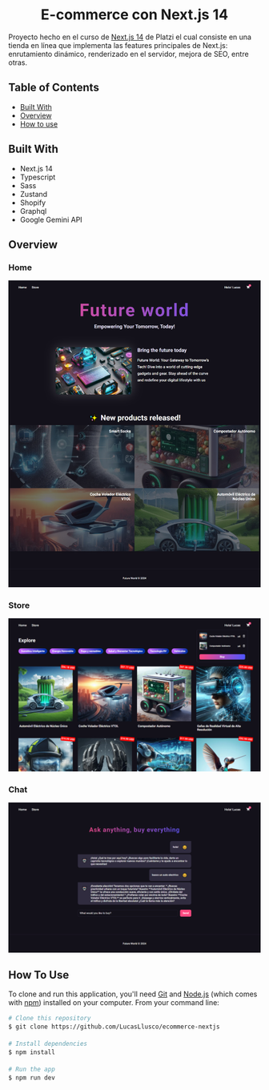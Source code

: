 <h1 align="center">E-commerce con Next.js 14</h1>

<div align="left">
  Proyecto hecho en el curso de <a href="https://platzi.com/cursos/nextjs-14/">Next.js 14</a> de Platzi el cual consiste en una tienda en línea que implementa las features principales de Next.js: enrutamiento dinámico, renderizado en el servidor, mejora de SEO, entre otras.
</div>

## Table of Contents

- [Built With](#built-with)
- [Overview](#overview)
- [How to use](#how-to-use)

## Built With

- Next.js 14
- Typescript
- Sass
- Zustand
- Shopify 
- Graphql
- Google Gemini API

## Overview

### Home
![screenshot](/public/images/overview/screencapture-futureworld-home.png)

### Store

![screenshot](/public/images/overview/screencapture-futureworld-store.png)

### Chat
![screenshot](/public/images/overview/screencapture-futureworld-chat.png)

## How To Use

To clone and run this application, you'll need [Git](https://git-scm.com) and [Node.js](https://nodejs.org/en/download/) (which comes with [npm](http://npmjs.com)) installed on your computer. From your command line:

```bash
# Clone this repository
$ git clone https://github.com/LucasLlusco/ecommerce-nextjs

# Install dependencies
$ npm install

# Run the app
$ npm run dev
```

